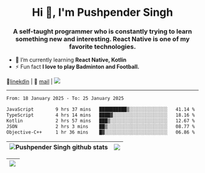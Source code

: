 <h1 align="center">Hi 👋, I'm Pushpender Singh</h1>
<h3 align="center">A self-taught programmer who is constantly trying to learn something new and interesting. React Native is one of my favorite technologies.</h3>

- 🌱 I’m currently learning **React Native, Kotlin**
- ⚡ Fun fact **I love to play Badminton and Football.**

👔[linekdin](https://www.linkedin.com/in/pushpender-singh-240061202/) | 📧 [mail](mailto:pushpendersingh694@gmail.com) | 
<a href="https://github.com/pushpender-singh-ap/pushpender-singh-ap">
    <img src="https://komarev.com/ghpvc/?username=pushpender-singh-ap&style=for-the-badge">
</a>


---

<!--START_SECTION:waka-->

```txt
From: 18 January 2025 - To: 25 January 2025

JavaScript        9 hrs 37 mins   ██████████▒░░░░░░░░░░░░░░   41.14 %
TypeScript        4 hrs 14 mins   ████▓░░░░░░░░░░░░░░░░░░░░   18.16 %
Kotlin            2 hrs 57 mins   ███▒░░░░░░░░░░░░░░░░░░░░░   12.67 %
JSON              2 hrs 3 mins    ██▒░░░░░░░░░░░░░░░░░░░░░░   08.77 %
Objective-C++     1 hr 36 mins    █▓░░░░░░░░░░░░░░░░░░░░░░░   06.86 %
```

<!--END_SECTION:waka-->


| <a><img align="center" src="https://github-readme-stats-iota-ecru-15.vercel.app/api?username=pushpender-singh-ap&show_icons=true&include_all_commits=true&theme=buefy&hide_border=true" alt="Pushpender Singh github stats" /></a> | <a><img align="center" src="https://github-readme-stats-iota-ecru-15.vercel.app/api/top-langs/?username=pushpender-singh-ap&layout=compact&theme=buefy&hide_border=true" /></a> |
| ------------- | ------------- |

| <a> <img align="left" src="https://github-readme-streak-stats.herokuapp.com/?user=pushpender-singh-ap" /></br> </a> |
| ------------- |

